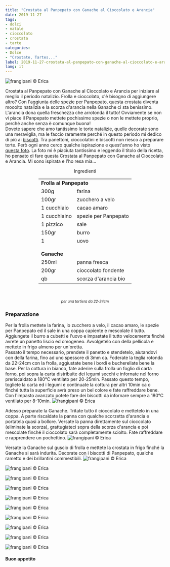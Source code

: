 ```yaml
---
title: "Crostata al Panpepato con Ganache al Cioccolato e Arancia"
date: 2019-11-27
tags:
- dolci
- natale
- cioccolato
- crostata
- tarte
categories:
- Dolce
- "Crostate, Tartes..."
label: 2019-11-27-crostata-al-panpepato-con-ganache-al-cioccolato-e-arancia
lang: it 
---
```

![](header.jpeg "frangipani © Erica")

Crostata al Panpepato con Ganache al Cioccolato e Arancia per iniziare al meglio il periodo natalizio. Frolla e cioccolato, c'è bisogno di aggiungere altro? Con l'aggiunta delle spezie per Panpepato, questa crostata diventa mooolto natalizia e la scorza d'arancia nella Ganache ci sta benissimo. L'arancia dona quella freschezza che arrotonda il tutto! Ovviamente se non vi piace il Panpepato mettete pochissime spezie o non le mettete proprio, perché anche senza è comunque buona!
<br />
Dovete sapere che amo tantissimo le torte natalizie, quelle decorate sono una meraviglia, ma le faccio raramente perché in questo periodo mi dedico di più ai <a href="https://frangipani.raiano.ch/it/categories/Dolce/Biscotti/page/6//" target="_blank">biscotti</a>. Tra panettoni, cioccolatini e biscotti non riesco a preparare torte. Però ogni anno cerco qualche ispirazione e quest'anno ho visto <a href="https://www.lazycatkitchen.com/gingerbread-amaretto-chocolate-tart/" target="_blank">questa foto</a>. La foto mi è piaciuta tantissimo e leggendo il titolo della ricetta, ho pensato di fare questa Crostata al Panpepato con Ganache al Cioccolato e Arancia. Mi sono ispirata e l'ho resa mia... 

<div id="wrapper" style="text-align: center">
  <div id="yourdiv" style="display: inline-block;">
    <div class="ingredients">
      <div class="ingredients-title">Ingredienti</div>
      <table>
        <tbody>
          <tr>          
            <td colspan="2"><b>Frolla al Panpepato</b></td>
          </tr>      
          <tr>
            <td>300g</td>
            <td>farina</td>
          </tr>
          <tr>
            <td>100gr</td>
            <td>zucchero a velo</td>
          </tr>
          <tr>
            <td>1 cucchiaio</td>
            <td>cacao amaro</td>
          </tr>
          <tr>
            <td>1 cucchiaino</td>
            <td>spezie per Panpepato</td>
          </tr>
          <tr>
            <td>1 pizzico</td>
            <td>sale</td>
          </tr>
          <tr>
            <td>150gr</td>
            <td>burro</td>  
          </tr>
          <tr>
            <td>1</td>
            <td>uovo</td>
          </tr>
          <tr style="height: 15px;"></tr>
          <tr>          
            <td colspan="2"><b>Ganache</b></td>
          </tr>
          <tr>
            <td>250ml</td>
            <td>panna fresca</td>
          </tr>
          <tr>
            <td>200gr</td>
            <td>cioccolato fondente</td>
          </tr>
          <tr>
            <td>qb</td>
            <td>scorza d'arancia bio</td>
          </tr>
        </tbody>
      </table>
      <br></br>
      <i class="pull-right" style="font-size: 80%;">per una tortiera da 22-24cm</i>
    </div>
  </div>
</div>


<h3>
  <font color="grey">
    <i class="fa fa-cogs"></i>
  </font> Preparazione
</h3>

Per la frolla mettete la farina, lo zucchero a velo, il cacao amaro, le spezie per Panpepato ed il sale in una coppa capiente e mescolate il tutto. Aggiungete il burro a cubetti e l'uovo e impastate il tutto velocemente finché avrete un panetto liscio ed omogeneo. Avvolgetelo con della pellicola e mettete in frigo almeno per un'oretta.
<br />
Passato il tempo necessario, prendete il panetto e stendetelo, aiutandovi con della farina, fino ad uno spessore di 3mm ca. Foderate la teglia rotonda da 22-24cm con la frolla, aggiustate bene i bordi e bucherellate bene la base. Per la cottura in bianco, fate aderire sulla frolla un foglio di carta forno, poi sopra la carta distribuite dei legumi secchi e infornate nel forno preriscaldato a 180°C ventilato per 20-25min. Passato questo tempo, togliete la carta ed i legumi e continuate la cottura per altri 10min ca o finché tutta la superficie avrà preso un bel colore e fate raffreddare bene. Con l'impasto avanzato potete fare dei biscotti da infornare sempre a 180°C ventilato per 8-10min.
![](frolla.jpeg "frangipani © Erica")

Adesso preparate la Ganache. Tritate tutto il cioccolato e mettetelo in una coppa. A parte riscaldate la panna con qualche scorzetta d'arancia e portatela quasi a bollore. Versate la panna direttamente sul cioccolato (eliminate la scorza), grattugiateci sopra della scorza d'arancia e poi mescolate finché il cioccolato sarà completamente sciolto. Fate raffreddare e rapprendere un pochettino.
![](ganache.jpeg "frangipani © Erica")

Versate la Ganache sul guscio di frolla e mettete la crostata in frigo finché la Ganache si sarà indurita. Decorate con i biscotti di Panpepato, qualche rametto e dei brillantini commestibili.
![](risultato1.jpeg "frangipani © Erica")

![](risultato2.jpeg "frangipani © Erica")

![](risultato3.jpeg "frangipani © Erica")

![](risultato4.jpeg "frangipani © Erica")

![](risultato5.jpeg "frangipani © Erica")

![](risultato6.jpeg "frangipani © Erica")

![](risultato7.jpeg "frangipani © Erica")

![](risultato8.jpeg "frangipani © Erica")

![](risultato9.jpeg "frangipani © Erica")

![](risultato10.jpeg "frangipani © Erica")

<h4>Buon appetito
  <font color="red">
    <i class="fa fa-smile-o"></i>
  </font>
</h4>
